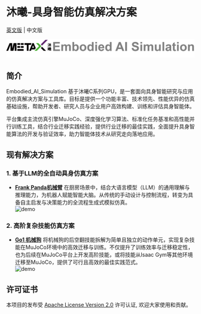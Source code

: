 # 沐曦-具身智能仿真解决方案

[英文版](README.md) | 中文版

![logo](./imgs/logo.png)
## 简介

Embodied_AI_Simulation 基于沐曦C系列GPU，是一套面向具身智能研究与应用的仿真解决方案与工具库。目标是提供一个功能丰富、技术领先、性能优异的仿真基础设施，帮助开发者、研究人员与企业用户高效构建、训练和评估具身智能体。

平台集成主流仿真引擎MuJoCo、深度强化学习算法、标准化任务基准和高性能并行训练工具，结合行业迁移实践经验，提供行业迁移的最佳实践，全面提升具身智能算法的开发与验证效率，助力智能体技术从研究走向落地应用。

## 现有解决方案
### 1. 基于LLM的全自动具身仿真方案
- **[Frank Panda机械臂](./FrankPanda/README_zh.md)** 在厨房场景中，结合大语言模型（LLM）的通用理解与推理能力，为机器人赋能智能大脑。从传统的手动设计与控制流程，转变为具备自主启发与决策能力的全流程生成式模拟仿真。<br/>
![demo](./FrankPanda/imgs/demo.gif)
### 2. 高阶复杂技能仿真方案
- **[Go1 机械狗](./Go1/README_zh.md)** 将机械狗的后空翻技能拆解为简单且独立的动作单元，实现复杂技能在MuJoCo环境中的高效迁移与训练。不仅提升了训练效率与迁移稳定性，也为后续在MuJoCo平台上开发高阶技能，或将技能从Isaac Gym等其他环境迁移至MuJoCo，提供了可行且高效的最佳实践范式。<br/>
![demo](./Go1/imgs/demo.gif)

## 许可证书

本项目的发布受 [Apache License Version 2.0](./LICENSE) 许可认证, 欢迎大家使用和贡献。